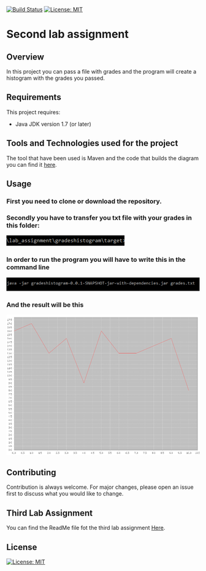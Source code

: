 [![Build Status](https://travis-ci.com/DimitrisMazarakis/lab_assignment.svg?token=vA99SPhkUkdzsEZp7i3d&branch=development)](https://travis-ci.com/DimitrisMazarakis/lab_assignment)
[![License: MIT](https://img.shields.io/badge/License-MIT-yellow.svg)](https://opensource.org/licenses/MIT)

# Second lab assignment

## Overview

In this project you can pass a file with grades and the program will create a histogram with the grades you passed.

## Requirements

This project requires:

* Java JDK version 1.7 (or later)

## Tools and Technologies used for the project

The tool that have been used is Maven and the code that builds the diagram you can find it [here](https://github.com/AntonisGkortzis/BuildAutomationToolsDemoProject/blob/master/histogramgenerator/src/main/java/histogramgenerator/JFreeChartXYLineChartDemo.java).

## Usage

### First you need to clone or download the repository.
### Secondly you have to transfer you txt file with your grades in this folder:
![](media/path.png)

### In order to run the program you will have to write this in the command line
![](media/command_line.png)

### And the result will be this

![](media/diagram.png)

## Contributing
Contribution is always welcome. For major changes, please open an issue first to discuss what you would like to change.

## Third Lab Assignment
You can find the ReadMe file fot the third lab assignment [Here](Unit_Testing/README.md).
## License 
[![License: MIT](https://img.shields.io/badge/License-MIT-yellow.svg)](https://opensource.org/licenses/MIT)
